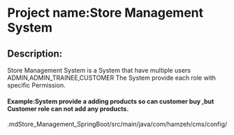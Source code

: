 # Project name:Store Management System
## Description:
Store Management System is a System that have multiple users ADMIN,ADMIN_TRAINEE,CUSTOMER
The System provide each role with specific Permission.
#### Example:System provide a adding products so can customer buy ,but Customer role can not add any products.
.mdStore_Management_SpringBoot/src/main/java/com/hamzeh/cms/config/

